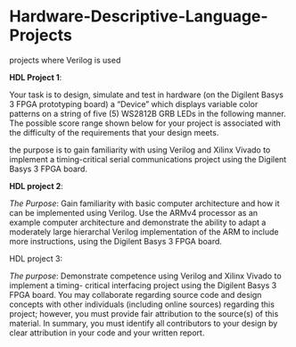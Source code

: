 # Hardware-Descriptive-Language-Projects
projects where Verilog is used 

**HDL Project 1**:

Your task is to design, simulate and test in hardware (on the Digilent Basys 3 FPGA 
prototyping  board)  a  “Device”  which  displays  variable  color  patterns  on  a  string  of  five  (5) 
WS2812B GRB LEDs in the following manner. The possible score range shown below for your 
project is associated with the difficulty of the requirements that your design meets. 

the purpose is to gain familiarity  with  using  Verilog  and  Xilinx  Vivado  to  implement  a  timing-critical 
serial communications project using the Digilent Basys 3 FPGA board. 


**HDL project 2**:

_The Purpose_: Gain familiarity with basic computer architecture and how it can be implemented using 
Verilog.  Use  the  ARMv4  processor  as  an  example  computer  architecture  and  demonstrate  the 
ability to adapt a moderately large hierarchal Verilog implementation of the ARM to include more 
instructions, using the Digilent Basys 3 FPGA board.



HDL project 3:


_The purpose_: Demonstrate  competence  using  Verilog  and  Xilinx  Vivado  to  implement  a  timing-
critical interfacing project using the Digilent Basys 3 FPGA board. You may collaborate regarding 
source code and design concepts with other individuals (including online sources) regarding this 
project; however, you must provide fair attribution to the source(s) of this material. In summary, 
you must identify all contributors to your design by clear attribution in your code and your 
written report. 
